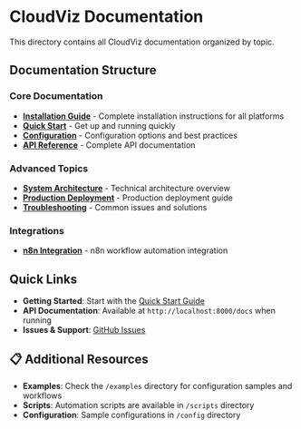 # CloudViz Documentation

This directory contains all CloudViz documentation organized by topic.

## Documentation Structure

### Core Documentation
- **[Installation Guide](wiki/Installation-Guide.md)** - Complete installation instructions for all platforms
- **[Quick Start](wiki/Quick-Start.md)** - Get up and running quickly
- **[Configuration](wiki/Configuration.md)** - Configuration options and best practices
- **[API Reference](wiki/API-Reference.md)** - Complete API documentation

### Advanced Topics
- **[System Architecture](wiki/System-Architecture.md)** - Technical architecture overview
- **[Production Deployment](PRODUCTION-DEPLOYMENT.md)** - Production deployment guide
- **[Troubleshooting](TROUBLESHOOTING.md)** - Common issues and solutions

### Integrations
- **[n8n Integration](wiki/n8n-Integration.md)** - n8n workflow automation integration

## Quick Links

- **Getting Started**: Start with the [Quick Start Guide](wiki/Quick-Start.md)
- **API Documentation**: Available at `http://localhost:8000/docs` when running
- **Issues & Support**: [GitHub Issues](https://github.com/navidrast/cloudviz/issues)

## 📋 Additional Resources

- **Examples**: Check the `/examples` directory for configuration samples and workflows
- **Scripts**: Automation scripts are available in `/scripts` directory
- **Configuration**: Sample configurations in `/config` directory
